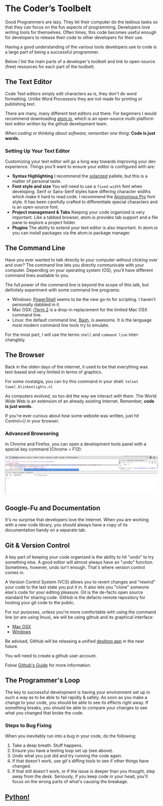 # The Coder’s Toolbelt

Good Programmers are lazy. They let their computer do the tedious tasks so that they can focus on the fun aspects of programming. Developers love writing tools for themselves. Often times, this code becomes useful enough for developers to release their code to other developers for their use.

Having a good understanding of the various tools developers use to code is a large part of being a successful programmer.

Below I list the main parts of a developer's toolbelt and link to open-source (free) resources for each part of the toolbelt.

## The Text Editor

Code Text editors simply edit characters as is, they don't do word formatting. Unlike Word Processors they are not made for printing or publishing text.

There are many, many different text editors out there. For beginners I would recommend downloading [atom.io](https://atom.io/), which is an open-source multi-platform text editor written by the github development team.

*When coding or thinking about software, remember one thing:* **Code is just words.**

### Setting Up Your Text Editor

Customizing your text editor will go a long way towards improving your dev experience. Things you'll want to ensure your editor is configured with are:

* **Syntax Highlighting** I recommend the [solarized](http://ethanschoonover.com/solarized) pallete, but this is a matter of personal taste.
* **Font style and size** You will need to use a `fixed-width` font when developing. Serif or Sans-Serif styles have differing character widths which make it hard to read code. I recommend the [Anonymous Pro](http://www.marksimonson.com/fonts/view/anonymous-pro) font style. It has been carefully crafted to differentiate special characters and is an open-source font.
* **Project management & Tabs** Keeping your code organized is very important. Like a tabbed browser, atom.io provides tab support and a file pane to explore a project folder.
* **Plugins** The ability to extend your text editor is also important. In atom.io you can install packages via the atom.io package manager.

## The Command Line

Have you ever wanted to talk directly to your computer without clicking over and over? The command line lets you directly communicate with your computer. Depending on your operating system (OS), you'll have different command lines available to you.

The full power of the command line is beyond the scope of this talk, but definitely experiment with some command line programs:

* Windows: [PowerShell](https://en.wikipedia.org/wiki/Windows_PowerShell) seems to be the new go-to for scripting. I haven't personally dabbled in it.
* Mac OSX: [iTerm 2](https://www.iterm2.com/) is a drop-in replacement for the limited Mac OSX command line.
* Linux: the default command line, [Bash](https://en.wikipedia.org/wiki/Bash_(Unix_shell)), is awesome. It is the language most modern command line tools try to emulate.

For the most part, I will use the terms `shell` and `command line` inter-changibly.

## The Browser

Back in the olden days of the internet, it used to be that everything was text-based and very limited in terms of graphics.

For some nostalgia, you can try this command in your shell:
`telnet towel.blinkenlights.nl`

As computers evolved, so too did the way we interact with them. The World Wide Web is an extension of an already existing Internet. Remember, **code is just words.**

If you're ever curious about how some website was written, just hit Control+U in your browser.

### Advanced Browsering

In Chrome and Firefox, you can open a development tools panel with a special key command (Chrome = F12):

![Chrome Dev Tools](../static/img/chrome_devtools.png)

## Google-Fu and Documentation

It's no surprise that developers love the Internet. When you are working with a new code library, you should always have a copy of its documentation handy on a separate tab.

## Git & Version Control

A key part of keeping your code organized is the ability to hit "undo" to try something else. A good editor will almost always have an "undo" function. Sometimes, however, undo isn't enough. That's where version control comes in.

A Version Control System (VCS) allows you to revert changes and "rewind" your code to the last state you put it in. It also lets you "clone" someone else's code for your editing pleasure. Git is the de-facto open source standard for sharing code. GitHub is the defacto remote repository for hosting your git code to the public.

For our purposes, unless you're more comfortable with using the command line (or are using linux), we will be using github and its graphical interface:

* [Mac OSX](https://mac.github.com/)
* [Windows](https://windows.github.com/)

Be advised, GitHub will be releasing a unified [desktop app](https://windows.github.com/) in the near future.

You will need to create a github user account.

Folow [Github's Guide](https://guides.github.com/introduction/getting-your-project-on-github/) for more information.

## The Programmer's Loop

The key to successful development is having your environment set up in such a way as to be able to fail rapidly &amp; safely. As soon as you make a change to your code, you should be able to see its effects right away. If something breaks, you should be able to compare your changes to see what you changed that broke the code.

### Steps to Bug Fixing

When you inevitably run into a bug in your code, do the following:

1. Take a deep breath. Stuff happens.
2. Ensure you have a testing loop set up (see above).
3. Undo what you just did and try running the code again.
4. If that doesn't work, use git's diffing tools to see if other things have changed.
5. If that still doesn't work, or if the issue is deeper than you thought, step away from the desk. Seriously, if you keep code in your head, you'll focus on the wrong parts of what's causing the breakage.


## [Python!](README_python.md)
